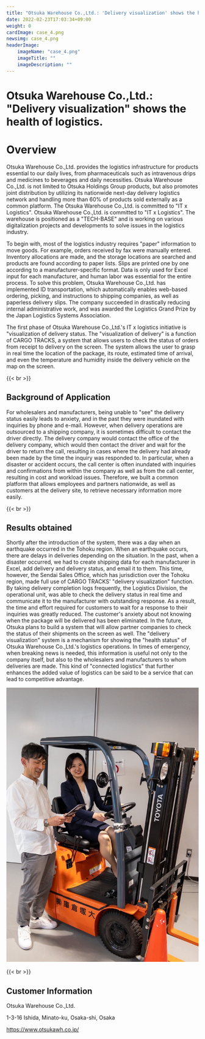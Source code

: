 ```yaml
---
title: "Otsuka Warehouse Co.,Ltd.: 'Delivery visualization' shows the health of logistics."
date: 2022-02-23T17:03:34+09:00
weight: 0
cardImage: case_4.png
newsimg: case_4.png
headerImage:
    imageName: "case_4.png"
    imageTitle: ""
    imageDescription: ""
---
```



# Otsuka Warehouse Co.,Ltd.: "Delivery visualization" shows the health of logistics.

# Overview
Otsuka Warehouse Co.,Ltd. provides the logistics infrastructure for products essential to our daily lives, from pharmaceuticals such as intravenous drips and medicines to beverages and daily necessities. Otsuka Warehouse Co.,Ltd. is not limited to Otsuka Holdings Group products, but also promotes joint distribution by utilizing its nationwide next-day delivery logistics network and handling more than 60% of products sold externally as a common platform. The Otsuka Warehouse Co.,Ltd. is committed to "IT x Logistics".
Otsuka Warehouse Co.,Ltd. is committed to "IT x Logistics". The warehouse is positioned as a "TECH-BASE" and is working on various digitalization projects and developments to solve issues in the logistics industry.

To begin with, most of the logistics industry requires "paper" information to move goods. For example, orders received by fax were manually entered. Inventory allocations are made, and the storage locations are searched and products are found according to paper lists. Slips are printed one by one according to a manufacturer-specific format. Data is only used for Excel input for each manufacturer, and human labor was essential for the entire process. To solve this problem, Otsuka Warehouse Co.,Ltd. has implemented ID transportation, which automatically enables web-based ordering, picking, and instructions to shipping companies, as well as paperless delivery slips. The company succeeded in drastically reducing internal administrative work, and was awarded the Logistics Grand Prize by the Japan Logistics Systems Association.

The first phase of Otsuka Warehouse Co.,Ltd.'s IT x logistics initiative is "visualization of delivery status. The "visualization of delivery" is a function of CARGO TRACKS, a system that allows users to check the status of orders from receipt to delivery on the screen. The system allows the user to grasp in real time the location of the package, its route, estimated time of arrival, and even the temperature and humidity inside the delivery vehicle on the map on the screen.

{{< br >}}

## Background of Application
For wholesalers and manufacturers, being unable to "see" the delivery status easily leads to anxiety, and in the past they were inundated with inquiries by phone and e-mail. However, when delivery operations are outsourced to a shipping company, it is sometimes difficult to contact the driver directly. The delivery company would contact the office of the delivery company, which would then contact the driver and wait for the driver to return the call, resulting in cases where the delivery had already been made by the time the inquiry was responded to. In particular, when a disaster or accident occurs, the call center is often inundated with inquiries and confirmations from within the company as well as from the call center, resulting in cost and workload issues. Therefore, we built a common platform that allows employees and partners nationwide, as well as customers at the delivery site, to retrieve necessary information more easily.

{{< br >}}

## Results obtained
Shortly after the introduction of the system, there was a day when an earthquake occurred in the Tohoku region. When an earthquake occurs, there are delays in deliveries depending on the situation. In the past, when a disaster occurred, we had to create shipping data for each manufacturer in Excel, add delivery and delivery status, and email it to them. This time, however, the Sendai Sales Office, which has jurisdiction over the Tohoku region, made full use of CARGO TRACKS' "delivery visualization" function. By taking delivery completion logs frequently, the Logistics Division, the operational unit, was able to check the delivery status in real time and communicate it to the manufacturer with outstanding response. As a result, the time and effort required for customers to wait for a response to their inquiries was greatly reduced. The customer's anxiety about not knowing when the package will be delivered has been eliminated. In the future, Otsuka plans to build a system that will allow partner companies to check the status of their shipments on the screen as well.
The "delivery visualization" system is a mechanism for showing the "health status" of Otsuka Warehouse Co.,Ltd.'s logistics operations. In times of emergency, when breaking news is needed, this information is useful not only to the company itself, but also to the wholesalers and manufacturers to whom deliveries are made. This kind of "connected logistics" that further enhances the added value of logistics can be said to be a service that can lead to competitive advantage.

![ Image is not Available !](case_4-2.png)

{{< br >}}

## Customer Information
Otsuka Warehouse Co.,Ltd.  

1-3-16 Ishida, Minato-ku, Osaka-shi, Osaka 
 
https://www.otsukawh.co.jp/